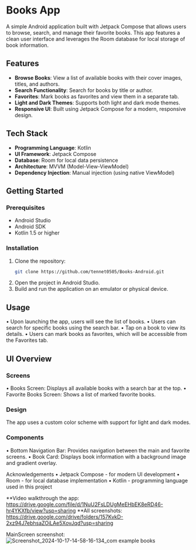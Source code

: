 # Books App

A simple Android application built with Jetpack Compose that allows users to browse, search, and manage their favorite books. This app features a clean user interface and leverages the Room database for local storage of book information.

## Features

- **Browse Books**: View a list of available books with their cover images, titles, and authors.
- **Search Functionality**: Search for books by title or author.
- **Favorites**: Mark books as favorites and view them in a separate tab.
- **Light and Dark Themes**: Supports both light and dark mode themes.
- **Responsive UI**: Built using Jetpack Compose for a modern, responsive design.

## Tech Stack

- **Programming Language**: Kotlin
- **UI Framework**: Jetpack Compose
- **Database**: Room for local data persistence
- **Architecture**: MVVM (Model-View-ViewModel)
- **Dependency Injection**: Manual injection (using native ViewModel)

## Getting Started

### Prerequisites

- Android Studio
- Android SDK
- Kotlin 1.5 or higher

### Installation

1. Clone the repository:
   ```bash
   git clone https://github.com/tennet0505/Books-Android.git

2.	Open the project in Android Studio.
3.	Build and run the application on an emulator or physical device.
   
## Usage
•	Upon launching the app, users will see the list of books.
•	Users can search for specific books using the search bar.
•	Tap on a book to view its details.
•	Users can mark books as favorites, which will be accessible from the Favorites tab.

## UI Overview

### Screens
•	Books Screen: Displays all available books with a search bar at the top.
•	Favorite Books Screen: Shows a list of marked favorite books.

### Design
The app uses a custom color scheme with support for light and dark modes. 

### Components
•	Bottom Navigation Bar: Provides navigation between the main and favorite screens.
•	Book Card: Displays book information with a background image and gradient overlay.


Acknowledgements
•	Jetpack Compose - for modern UI development
•	Room - for local database implementation
•	Kotlin - programming language used in this project

**Video walkthrough the app: https://drive.google.com/file/d/1NuU2FsLDUgMeEHbEK8eRD46-hr4YKXfb/view?usp=sharing
**All screenshots: https://drive.google.com/drive/folders/157KvkD-2xz94J7ebhsaZOiLAe5XovJqd?usp=sharing

MainScreen screenshot:
![Screenshot_2024-10-17-14-58-16-134_com example books](https://github.com/user-attachments/assets/62812a7f-00ad-4325-ad77-451429d9e9ac)
